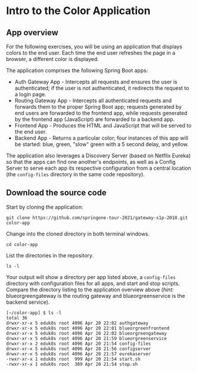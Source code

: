 # Intro to the Color Application

## App overview
For the following exercises, you will be using an application that displays colors to the end user. 
Each time the end user refreshes the page in a browser, a different color is displayed.

The application comprises the following Spring Boot apps:
- Auth Gateway App - Intercepts all requests and ensures the user is authenticated; if the user is not authenticated, it redirects the request to a login page.
- Routing Gateway App - Intercepts all authenticated requests and forwards them to the proper Spring Boot app; requests generated by end users are forwarded to the frontend app, while requests generated by the frontend app (JavaScript) are forwarded to a backend app.
- Frontend App - Produces the HTML and JavaScript that will be served to the end user.
- Backend App - Returns a particular color; four instances of this app will be started: blue, green, "slow" green with a 5 second delay, and yellow.

The application also leverages a Discovery Server (based on Netflix Eureka) so that the apps can find one another's endpoints, as well as a Config Server to serve each app its respective configuration from a central location (the `config-files` directory in the same code repository).

## Download the source code

Start by cloning the application:
```execute-1
git clone https://github.com/springone-tour-2021/gateway-s1p-2018.git color-app
```

Change into the cloned directory in both terminal windows.
```execute-all
cd color-app
```

List the directories in the repository.
```execute-1
ls -l
```

Your output will show a directory per app listed above, a `config-files` directory with configuration files for all apps, and start and stop scripts. Compare the directory listing to the application overview above (_hint:_ blueorgreengateway is the routing gateway and blueorgreenservice is the backend service).
```
[~/color-app] $ ls -l
total 36
drwxr-xr-x 5 eduk8s root 4096 Apr 20 22:02 authgateway
drwxr-xr-x 5 eduk8s root 4096 Apr 20 22:01 blueorgreenfrontend
drwxr-xr-x 5 eduk8s root 4096 Apr 20 22:02 blueorgreengateway
drwxr-xr-x 5 eduk8s root 4096 Apr 20 21:59 blueorgreenservice
drwxr-xr-x 2 eduk8s root 4096 Apr 20 21:54 config-files
drwxr-xr-x 5 eduk8s root 4096 Apr 20 21:56 configserver
drwxr-xr-x 5 eduk8s root 4096 Apr 20 21:57 eurekaserver
-rwxr-xr-x 1 eduk8s root  999 Apr 20 21:54 start.sh
-rwxr-xr-x 1 eduk8s root  389 Apr 20 21:54 stop.sh
```
